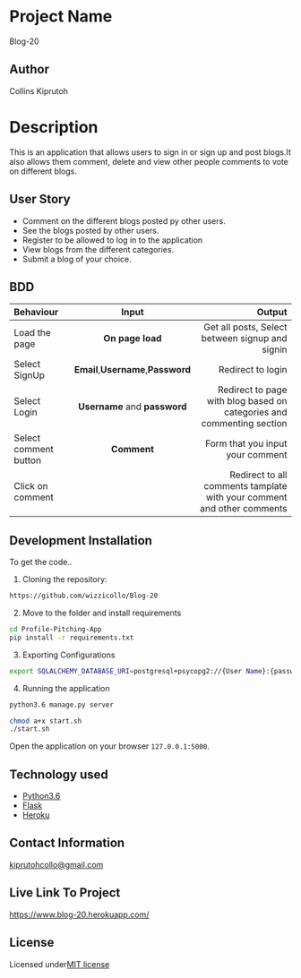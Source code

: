 # Project Name

 Blog-20

## Author

 Collins Kiprutoh

# Description

This is an application that allows users to sign in or sign up and post blogs.It also allows them comment, delete and view other people comments  to vote on different blogs.

## User Story

- Comment on the different blogs posted py other users.
- See the blogs posted by other users.
- Register to be allowed to log in to the application
- View blogs from the different categories.
- Submit a blog of your choice.

## BDD

| Behaviour             |                Input                |                                                                       Output |
| :-------------------- | :---------------------------------: | ---------------------------------------------------------------------------: |
| Load the page         |          **On page load**           |                               Get all posts, Select between signup and signin |
| Select SignUp         | **Email**,**Username**,**Password** |                                                            Redirect to login |
| Select Login          |    **Username** and **password**    | Redirect to page with blog based on categories and commenting section |
| Select comment button |             **Comment**             |                                             Form that you input your comment |
| Click on comment       |                                     |       Redirect to all comments tamplate with your comment and other comments |

## Development Installation

To get the code..

1. Cloning the repository:

```bash
https://github.com/wizzicollo/Blog-20
```

2. Move to the folder and install requirements

```bash
cd Profile-Pitching-App
pip install -r requirements.txt
```

3. Exporting Configurations

```bash
export SQLALCHEMY_DATABASE_URI=postgresql+psycopg2://{User Name}:{password}@localhost/{database name}
```

4. Running the application

```bash
python3.6 manage.py server

chmod a+x start.sh
./start.sh
```

Open the application on your browser `127.0.0.1:5000`.

## Technology used

- [Python3.6](https://www.python.org/)
- [Flask](http://flask.pocoo.org/)
- [Heroku](https://heroku.com)

## Contact Information

kiprutohcollo@gmail.com

## Live Link To Project

https://www.blog-20.herokuapp.com/


## License
 
 Licensed under[MIT license](license)


